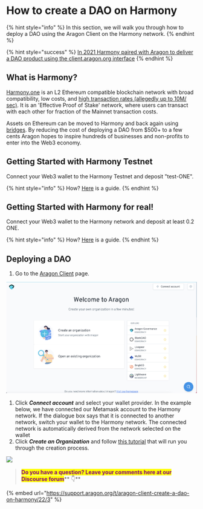 # How to create a DAO on Harmony

{% hint style="info" %}
In this section, we will walk you through how to deploy a DAO using the Aragon Client on the Harmony network.
{% endhint %}

{% hint style="success" %}
[In 2021 Harmony paired with Aragon to deliver a DAO product using the client.aragon.org interface](https://blog.aragon.org/aragon-client-deployed-on-harmony/)
{% endhint %}

## What is Harmony?

[Harmony.one](https://www.harmony.one) is an L2 Ethereum compatible blockchain network with broad compatibility, low costs, and [high transaction rates (allegedly up to 10M/ sec)](https://medium.com/@aervinaervin/harmony-10million-transactions-per-second-e8161b7b7f61). It is an 'Effective Proof of Stake' network, where users can transact with each other for fraction of the Mainnet transaction costs.

Assets on Ethereum can be moved to Harmony and back again using [bridges](https://docs.harmony.one/home/general/horizon-bridge/bridging-eth-one). By reducing the cost of deploying a DAO from $500+ to a few cents Aragon hopes to inspire hundreds of businesses and non-profits to enter into the Web3 economy.

## Getting Started with Harmony Testnet

Connect your Web3 wallet to the Harmony Testnet and deposit "test-ONE".

{% hint style="info" %}
How? [Here](../set-up-metamask/getting-started-with-harmony-testnet.md) is a guide.
{% endhint %}

## Getting Started with Harmony for real!

Connect your Web3 wallet to the Harmony network and deposit at least 0.2 ONE.

{% hint style="info" %}
How? [Here](../set-up-metamask/getting-started-with-harmony.md) is a guide.
{% endhint %}

## Deploying a DAO

1. Go to the [Aragon Client](https://client.aragon.org/#/) page.

![](<../../.gitbook/assets/file-WwpvtTSvLt (1).png>)

1. Click _**Connect account**_ and select your wallet provider. In the example below, we have connected our Metamask account to the Harmony network. If the dialogue box says that it is connected to another network, switch your wallet to the Harmony network. The connected network is automatically derived from the network selected on the wallet
2. Click _**Create an Organization**_ and follow [this tutorial](how-to-create-a-dao-using-aragon-client/) that will run you through the creation process.

![](https://d33v4339jhl8k0.cloudfront.net/docs/assets/5c98a4fe0428633d2cf3fcf7/images/61db019ca6a5ee76d8a2e9cd/file-xKHkRPU0F6.png)

> <mark style="color:purple;">**Do you have a question? Leave your comments here at our Discourse forum**</mark>** 👇**

{% embed url="https://support.aragon.org/t/aragon-client-create-a-dao-on-harmony/22/3" %}
